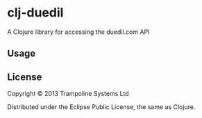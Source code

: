 # clj-duedil

A Clojure library for accessing the duedil.com API

## Usage


## License

Copyright © 2013 Trampoline Systems Ltd

Distributed under the Eclipse Public License, the same as Clojure.
